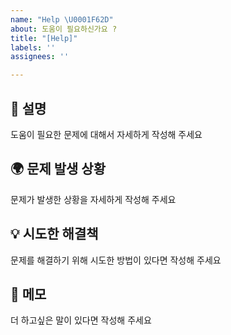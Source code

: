 ```yaml
---
name: "Help \U0001F62D"
about: 도움이 필요하신가요 ?
title: "[Help]"
labels: ''
assignees: ''

---
```


## 📝 설명
도움이 필요한 문제에 대해서 자세하게 작성해 주세요


## 🌍 문제 발생 상황
문제가 발생한 상황을 자세하게 작성해 주세요


## 💡 시도한 해결책
문제를 해결하기 위해 시도한 방법이 있다면 작성해 주세요


## 📝 메모
더 하고싶은 말이 있다면 작성해 주세요
